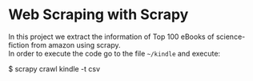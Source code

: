 # Web Scraping with Scrapy

In this project we extract the information of Top 100 eBooks of science-fiction from amazon using scrapy.  
In order to execute the code go to the file `~/kindle` and execute:

$ scrapy crawl kindle -t csv

